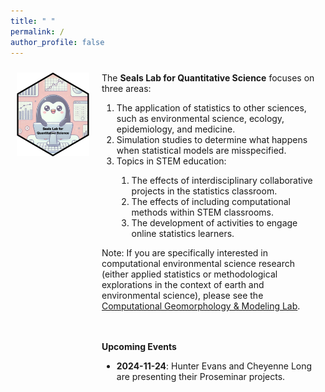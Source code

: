 ```yaml
---
title: " "
permalink: /
author_profile: false
---
```


<div style="display: flex;">

<div style="flex: 25%; padding: 10px;">
<center>
<img src = "https://raw.githubusercontent.com/sealslab/sealslab.github.io/refs/heads/master/files/logo/hex.png" width=300>
</center>
</div>

<div style="flex: 75%; padding: 10px;">
The <b>Seals Lab for Quantitative Science</b> focuses on three areas:

<ol>
  <li>The application of statistics to other sciences, such as environmental science, ecology, epidemiology, and medicine.</li>
  <li>Simulation studies to determine what happens when statistical models are misspecified.</li>
  <li>Topics in STEM education: </li>
  <ol>
  <li>The effects of interdisciplinary collaborative projects in the statistics classroom.</li>
  <li>The effects of including computational methods within STEM classrooms.</li>
  <li>The development of activities to engage online statistics learners.</li>
  </ol>
</ol>

Note: If you are specifically interested in computational environmental science research (either applied statistics or methodological explorations in the context of earth and environmental science), please see the <a href="https://cgmlabuwf.github.io/">Computational Geomorphology & Modeling Lab</a>.    
<br><br>

<b>Upcoming Events</b> 

<ul>
  <li><b>2024-11-24</b>: Hunter Evans and Cheyenne Long are presenting their Proseminar projects.</li>
</ul>  

<!-- **News** -->

</div>

</div>